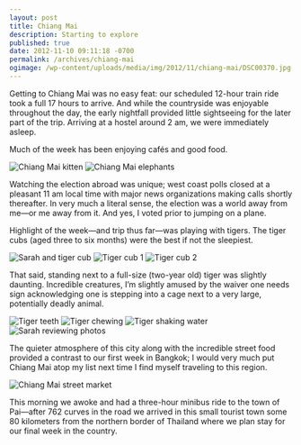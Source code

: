 ```yaml
---
layout: post
title: Chiang Mai
description: Starting to explore
published: true
date: 2012-11-10 09:11:18 -0700
permalink: /archives/chiang-mai
ogimage: /wp-content/uploads/media/img/2012/11/chiang-mai/DSC00370.jpg
---
```

Getting to Chiang Mai was no easy feat: our scheduled 12-hour train ride took a full 17 hours to arrive. And while the countryside was enjoyable throughout the day, the early nightfall provided little sightseeing for the later part of the trip. Arriving at a hostel around 2 am, we were immediately asleep.

Much of the week has been enjoying cafés and good food.

![Chiang Mai kitten][1]
![Chiang Mai elephants][2]

Watching the election abroad was unique; west coast polls closed at a pleasant 11 am local time with major news organizations making calls shortly thereafter. In very much a literal sense, the election was a world away from me—or me away from it. And yes, I voted prior to jumping on a plane.

Highlight of the week—and trip thus far—was playing with tigers. The tiger cubs (aged three to six months) were the best if not the sleepiest.

![Sarah and tiger cub][3]
![Tiger cub 1][4]
![Tiger cub 2][5]

That said, standing next to a full-size (two-year old) tiger was slightly daunting. Incredible creatures, I&#8217;m slightly amused by the waiver one needs sign acknowledging one is stepping into a cage next to a very large, potentially deadly animal.

![Tiger teeth][6]
![Tiger chewing][7]
![Tiger shaking water][8]
![Sarah reviewing photos][9]

The quieter atmosphere of this city along with the incredible street food provided a contrast to our first week in Bangkok; I would very much put Chiang Mai atop my list next time I find myself traveling to this region.

![Chiang Mai street market][10]

This morning we awoke and had a three-hour minibus ride to the town of Pai—after 762 curves in the road we arrived in this small tourist town some 80 kilometers from the northern border of Thailand where we plan stay for our final week in the country.

 [1]: /wp-content/uploads/media/img/2012/11/chiang-mai/DSC00295.jpg
 [2]: /wp-content/uploads/media/img/2012/11/chiang-mai/DSC00317.jpg
 [3]: /wp-content/uploads/media/img/2012/11/chiang-mai/DSC00362.jpg
 [4]: /wp-content/uploads/media/img/2012/11/chiang-mai/DSC00370.jpg
 [5]: /wp-content/uploads/media/img/2012/11/chiang-mai/DSC00447.jpg
 [6]: /wp-content/uploads/media/img/2012/11/chiang-mai/DSC00609.jpg
 [7]: /wp-content/uploads/media/img/2012/11/chiang-mai/DSC00610.jpg
 [8]: /wp-content/uploads/media/img/2012/11/chiang-mai/DSC00616.jpg
 [9]: /wp-content/uploads/media/img/2012/11/chiang-mai/DSC00620.jpg
 [10]: /wp-content/uploads/media/img/2012/11/chiang-mai/DSC00622.jpg
